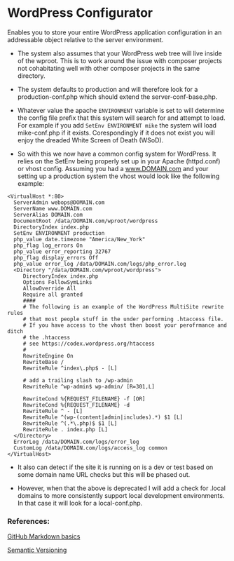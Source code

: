 # WordPress Configurator

Enables you to store your entire WordPress application configuration in an addressable object relative to the server environment. 

- The system also assumes that your WordPress web tree will live inside of the wproot. This is to work around the issue with composer projects not cohabitating well with other composer projects in the same directory.

- The system defaults to production and will therefore look for a production-conf.php which should extend the server-conf-base.php.

- Whatever value the apache ```ENVIRONMENT``` variable is set to will determine the config file prefix that this system will search for and attempt to load. For example if you add ```SetEnv ENVIRONMENT mike``` the system will load mike-conf.php if it exists. Corespondingly if it does not exist you will enjoy the dreaded White Screen of Death (WSoD).

- So with this we now have a common config system for WordPress. It relies on the SetEnv being properly set up in your Apache (httpd.conf) or vhost config. Assuming you had a www.DOMAIN.com and your setting up a production system the vhost would look like the following example:

```
<VirtualHost *:80>
  ServerAdmin webops@DOMAIN.com
  ServerName www.DOMAIN.com
  ServerAlias DOMAIN.com
  DocumentRoot /data/DOMAIN.com/wproot/wordpress
  DirectoryIndex index.php
  SetEnv ENVIRONMENT production
  php_value date.timezone "America/New_York"
  php_flag log_errors On
  php_value error_reporting 32767
  php_flag display_errors Off
  php_value error_log /data/DOMAIN.com/logs/php_error.log
  <Directory "/data/DOMAIN.com/wproot/wordpress">
     DirectoryIndex index.php
     Options FollowSymLinks
     AllowOverride All
     Require all granted
     ####
     # The following is an example of the WordPress MultiSite rewrite rules
     # that most people stuff in the under performing .htaccess file.
     # If you have access to the vhost then boost your perofrmance and ditch
     # the .htaccess
     # see https://codex.wordpress.org/htaccess
     #
     RewriteEngine On
     RewriteBase /
     RewriteRule ^index\.php$ - [L]

     # add a trailing slash to /wp-admin
     RewriteRule ^wp-admin$ wp-admin/ [R=301,L]

     RewriteCond %{REQUEST_FILENAME} -f [OR]
     RewriteCond %{REQUEST_FILENAME} -d
     RewriteRule ^ - [L]
     RewriteRule ^(wp-(content|admin|includes).*) $1 [L]
     RewriteRule ^(.*\.php)$ $1 [L]
     RewriteRule . index.php [L]
  </Directory>
  ErrorLog /data/DOMAIN.com/logs/error_log
  CustomLog /data/DOMAIN.com/logs/access_log common
</VirtualHost>

```

 
- It also can detect if the site it is running on is a dev or test based on some domain name URL checks but this will be phased out. 
 
- However, when that the above is deprecated I will add a check for .local domains to more consistently support local development environments. In that case it will look for a local-conf.php.

### References: 

[GitHub Markdown basics](https://help.github.com/articles/basic-writing-and-formatting-syntax/)

[Semantic Versioning](https://semver.org/)

